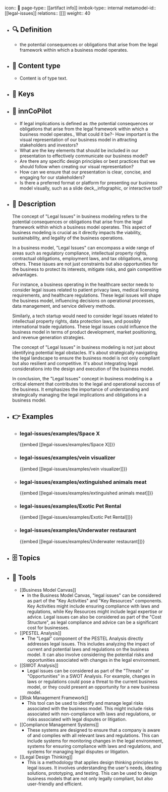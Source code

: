 icon:: 🧿
page-type:: [[artifact info]]
innbok-type:: internal
metamodel-id:: [[legal-issues]]
relations:: [[]]
weight:: 40

- ## 🔍 Definition
  - the potential consequences or obligations that arise from the legal framework within which a business model operates.
- ## 📰 Content type 
  - Content is of type text.
  
- ## 🔑 Keys
  
- ## 🤖 innCoPilot
  - If legal implications is defined as :the potential consequences or obligations that arise from the legal framework within which a business model operates., What could it be?- How important is the visual representation of our business model in attracting stakeholders and investors?
  - What are the key elements that should be included in our presentation to effectively communicate our business model?
  - Are there any specific design principles or best practices that we should follow when creating our visual representation?
  - How can we ensure that our presentation is clear, concise, and engaging for our stakeholders?
  - Is there a preferred format or platform for presenting our business model visually, such as a slide deck,_infographic, or interactive tool?
- ## 📖 Description
  The concept of "Legal Issues" in business modeling refers to the potential consequences or obligations that arise from the legal framework within which a business model operates. This aspect of business modeling is crucial as it directly impacts the viability, sustainability, and legality of the business operations.
  
  In a business model, "Legal Issues" can encompass a wide range of areas such as regulatory compliance, intellectual property rights, contractual obligations, employment laws, and tax obligations, among others. These issues are not just constraints but also opportunities for the business to protect its interests, mitigate risks, and gain competitive advantages.
  
  For instance, a business operating in the healthcare sector needs to consider legal issues related to patient privacy laws, medical licensing requirements, and healthcare regulations. These legal issues will shape the business model, influencing decisions on operational processes, data management, and service delivery methods.
  
  Similarly, a tech startup would need to consider legal issues related to intellectual property rights, data protection laws, and possibly international trade regulations. These legal issues could influence the business model in terms of product development, market positioning, and revenue generation strategies.
  
  The concept of "Legal Issues" in business modeling is not just about identifying potential legal obstacles. It's about strategically navigating the legal landscape to ensure the business model is not only compliant but also resilient and competitive. It's about integrating legal considerations into the design and execution of the business model.
  
  In conclusion, the "Legal Issues" concept in business modeling is a critical element that contributes to the legal and operational success of the business. It emphasizes the importance of understanding and strategically managing the legal implications and obligations in a business model.
- ## 👉 Examples
  - ### legal-issues/examples/Space X
    {{embed [[legal-issues/examples/Space X]]}}
  - ### legal-issues/examples/vein visualizer
    {{embed [[legal-issues/examples/vein visualizer]]}}
  - ### legal-issues/examples/extinguished animals meat
    {{embed [[legal-issues/examples/extinguished animals meat]]}}
  - ### legal-issues/examples/Exotic Pet Rental
    {{embed [[legal-issues/examples/Exotic Pet Rental]]}}
  - ### legal-issues/examples/Underwater restaurant
    {{embed [[legal-issues/examples/Underwater restaurant]]}}
  
- ## 🗄️ Topics
  
- ## 🧰 Tools
  - [[Business Model Canvas]]
    - In the Business Model Canvas, "legal issues" can be considered as part of the "Key Activities" and "Key Resources" components. Key Activities might include ensuring compliance with laws and regulations, while Key Resources might include legal expertise or advice. Legal issues can also be considered as part of the "Cost Structure", as legal compliance and advice can be a significant cost for businesses.
  - [[PESTEL Analysis]]
    - The "Legal" component of the PESTEL Analysis directly addresses legal issues. This includes analyzing the impact of current and potential laws and regulations on the business model. It can also involve considering the potential risks and opportunities associated with changes in the legal environment.
  - [[SWOT Analysis]]
    - Legal issues can be considered as part of the "Threats" or "Opportunities" in a SWOT Analysis. For example, changes in laws or regulations could pose a threat to the current business model, or they could present an opportunity for a new business model.
  - [[Risk Management Framework]]
    - This tool can be used to identify and manage legal risks associated with the business model. This might include risks associated with non-compliance with laws and regulations, or risks associated with legal disputes or litigation.
  - [[Compliance Management Systems]]
    - These systems are designed to ensure that a company is aware of and complies with all relevant laws and regulations. This can include systems for monitoring changes in the legal environment, systems for ensuring compliance with laws and regulations, and systems for managing legal disputes or litigation.
  - [[Legal Design Thinking]]
    - This is a methodology that applies design thinking principles to legal issues. It involves understanding the user's needs, ideating solutions, prototyping, and testing. This can be used to design business models that are not only legally compliant, but also user-friendly and efficient.

